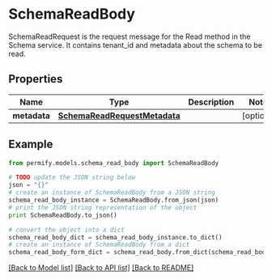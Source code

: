 # SchemaReadBody

SchemaReadRequest is the request message for the Read method in the Schema service. It contains tenant_id and metadata about the schema to be read.

## Properties

Name | Type | Description | Notes
------------ | ------------- | ------------- | -------------
**metadata** | [**SchemaReadRequestMetadata**](SchemaReadRequestMetadata.md) |  | [optional] 

## Example

```python
from permify.models.schema_read_body import SchemaReadBody

# TODO update the JSON string below
json = "{}"
# create an instance of SchemaReadBody from a JSON string
schema_read_body_instance = SchemaReadBody.from_json(json)
# print the JSON string representation of the object
print SchemaReadBody.to_json()

# convert the object into a dict
schema_read_body_dict = schema_read_body_instance.to_dict()
# create an instance of SchemaReadBody from a dict
schema_read_body_form_dict = schema_read_body.from_dict(schema_read_body_dict)
```
[[Back to Model list]](../README.md#documentation-for-models) [[Back to API list]](../README.md#documentation-for-api-endpoints) [[Back to README]](../README.md)


